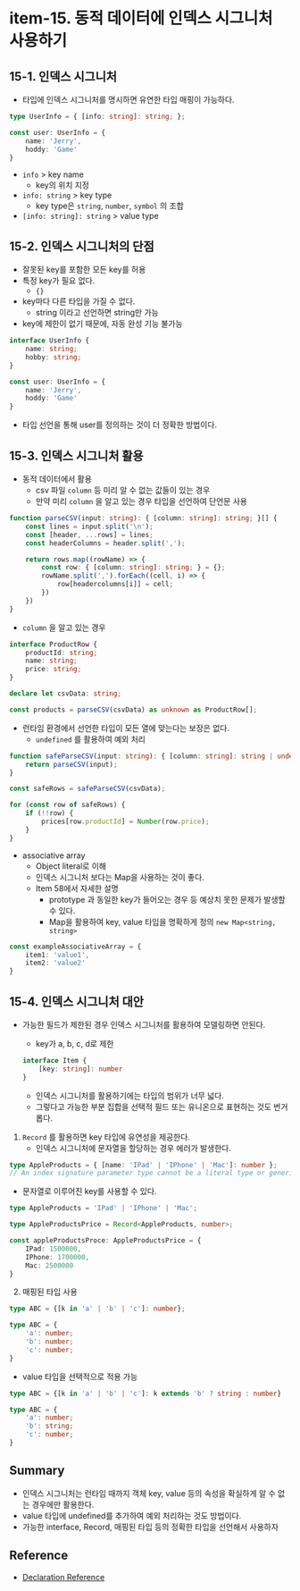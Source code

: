# item-15. 동적 데이터에 인덱스 시그니처 사용하기

## 15-1. 인덱스 시그니처
* 타입에 인덱스 시그니처를 명시하면 유연한 타입 매핑이 가능하다.

```ts
type UserInfo = { [info: string]: string; };

const user: UserInfo = {
    name: 'Jerry',
    hoddy: 'Game'
}

```

* `info` > key name
    * key의 위치 지정
* `info: string` > key type
    * key type은 `string`, `number`, `symbol` 의 조합
* `[info: string]: string` > value type

## 15-2. 인덱스 시그니처의 단점
* 잘못된 key를 포함한 모든 key를 허용
* 특정 key가 필요 없다.
    * `{}`
* key마다 다른 타입을 가질 수 없다.
    * string 이라고 선언하면 string만 가능
* key에 제한이 없기 때문에, 자동 완성 기능 불가능

```ts
interface UserInfo {
    name: string;
    hobby: string;
}

const user: UserInfo = {
    name: 'Jerry',
    hoddy: 'Game'
}
```
* 타입 선언을 통해 user를 정의하는 것이 더 정확한 방법이다.

## 15-3. 인덱스 시그니처 활용
* 동적 데이터에서 활용
    * csv 파일 `column` 등 미리 알 수 없는 값들이 있는 경우
    * 만약 미리 `column` 을 알고 있는 경우 타입을 선언하여 단언문 사용

```ts
function parseCSV(input: string): { [column: string]: string; }[] {
    const lines = input.split('\n');
    const [header, ...rows] = lines;
    const headerColumns = header.split(',');

    return rows.map((rowName) => {
        const row: { [column: string]: string; } = {};
        rowName.split(',').forEach((cell, i) => {
            row[headercolumns[i]] = cell;
        })
    })
}
```

* `column` 을 알고 있는 경우
```ts
interface ProductRow {
    productId: string;
    name: string;
    price: string;
}

declare let csvData: string;

const products = parseCSV(csvData) as unknown as ProductRow[];
```

* 런타임 환경에서 선언한 타입이 모든 열에 맞는다는 보장은 없다.
    * `undefined` 를 활용하여 예외 처리

```ts
function safeParseCSV(input: string): { [column: string]: string | undefined }[] {
    return parseCSV(input);
}

const safeRows = safeParseCSV(csvData);

for (const row of safeRows) {
    if (!!row) {
        prices[row.productId] = Number(row.price);
    }
}
```

* associative array
    * Object literal로 이해
    * 인덱스 시그니처 보다는 Map을 사용하는 것이 좋다.
    * Item 58에서 자세한 설명
        * prototype 과 동일한 key가 들어오는 경우 등 예상치 못한 문제가 발생할 수 있다.
        * Map을 활용하여 key, value 타입을 명확하게 정의 `new Map<string, string>`

```ts
const exampleAssociativeArray = {
    item1: 'value1',
    item2: 'value2'
}
```

## 15-4. 인덱스 시그니처 대안
* 가능한 필드가 제한된 경우 인덱스 시그니처를 활용하여 모델링하면 안된다.
    * key가 a, b, c, d로 제한

    ```ts
    interface Item {
        [key: string]: number
    }
    ```

    * 인덱스 시그니처를 활용하기에는 타입의 범위가 너무 넓다.
    * 그렇다고 가능한 부분 집합을 선택적 필드 또는 유니온으로 표현하는 것도 번거롭다.

1. `Record` 를 활용하면 key 타입에 유연성을 제공한다.
    * 인덱스 시그니처에 문자열을 할당하는 경우 에러가 발생한다.
```ts
type AppleProducts = { [name: 'IPad' | 'IPhone' | 'Mac']: number };
// An index signature parameter type cannot be a literal type or generic type. Consider using a mapped object type instead.
```
* 문자열로 이루어진 key를 사용할 수 있다.
```ts
type AppleProducts = 'IPad' | 'IPhone' | 'Mac';

type AppleProductsPrice = Record<AppleProducts, number>;

const appleProductsProce: AppleProductsPrice = {
    IPad: 1500000,
    IPhone: 1700000,
    Mac: 2500000
}
```
2. 매핑된 타입 사용
```ts
type ABC = {[k in 'a' | 'b' | 'c']: number};

type ABC = {
    'a': number;
    'b': number;
    'c': number;
}
```


* value 타입을 선택적으로 적용 가능
```ts
type ABC = {[k in 'a' | 'b' | 'c']: k extends 'b' ? string : number}

type ABC = {
    'a': number;
    'b': string;
    'c': number;
}
```

## Summary
* 인덱스 시그니처는 런타임 때까지 객체 key, value 등의 속성을 확실하게 알 수 없는 경우에만 활용한다.
* value 타입에 undefined를 추가하여 예외 처리하는 것도 방법이다.
* 가능한 interface, Record, 매핑된 타입 등의 정확한 타입을 선언해서 사용하자


## Reference
* [Declaration Reference](https://www.typescriptlang.org/docs/handbook/declaration-files/by-example.html)